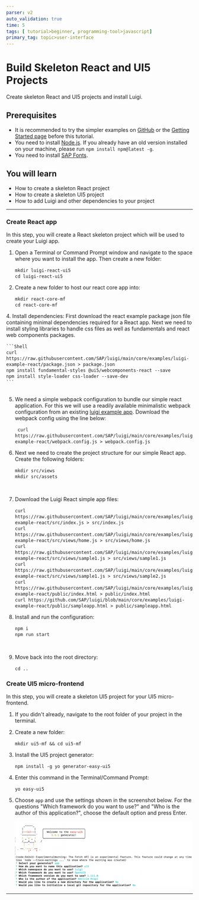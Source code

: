 ```yaml
---
parser: v2
auto_validation: true
time: 5
tags: [ tutorial>beginner, programming-tool>javascript]
primary_tag: topic>user-interface
---
```


# Build Skeleton React and UI5 Projects
<!-- description --> Create skeleton React and UI5 projects and install Luigi.

## Prerequisites
 - It is recommended to try the simpler examples on [GitHub](https://github.com/SAP/luigi/tree/master/core/examples) or the [Getting Started page](https://docs.luigi-project.io/docs/getting-started/?section=examples) before this tutorial.
 - You need to install [Node.js](https://nodejs.org/en/download/current/). If you already have an old version installed on your machine, please run `npm install npm@latest -g`.
 - You need to install [SAP Fonts](https://experience.sap.com/fiori-design-web/downloads/#sap-icon-font).

## You will learn
  - How to create a skeleton React project
  - How to create a skeleton UI5 project
  - How to add Luigi and other dependencies to your project

---

### Create React app


In this step, you will create a React skeleton project which will be used to create your Luigi app.

1. Open a Terminal or Command Prompt window and navigate to the space where you want to install the app. Then create a new folder:

    ```Shell
    mkdir luigi-react-ui5
    cd luigi-react-ui5
    ```

2. Create a new folder to host our react core app into:

    ```Shell
    mkdir react-core-mf
    cd react-core-mf
    ```

 ​4. Install dependencies: First download the react example package json file containing minimal dependencies required for a React app.
    Next we need to install styling libraries to handle css files as well as fundamentals and react web components packages.

    ```Shell
    curl https://raw.githubusercontent.com/SAP/luigi/main/core/examples/luigi-example-react/package.json > package.json
    npm install fundamental-styles @ui5/webcomponents-react --save
    npm install style-loader css-loader --save-dev
    ```
    ​
5. We need a simple webpack configuration to bundle our simple react application. For this we will use a readily available minimalistic webpack configuration from an existing [luigi example app](https://github.com/SAP/luigi/blob/main/core/examples/luigi-example-react/webpack.config.js). Download the webpack config using the line below:

    ```Shell
     curl https://raw.githubusercontent.com/SAP/luigi/main/core/examples/luigi-example-react/webpack.config.js > webpack.config.js
    ```

6. Next we need to create the project structure for our simple React app. Create the following folders:

    ```Shell
    mkdir src/views
    mkdir src/assets
    ```
    ​
7. Download the Luigi React simple app files:

    ```Shell
    curl https://raw.githubusercontent.com/SAP/luigi/main/core/examples/luigi-example-react/src/index.js > src/index.js
    curl https://raw.githubusercontent.com/SAP/luigi/main/core/examples/luigi-example-react/src/views/home.js > src/views/home.js
    curl https://raw.githubusercontent.com/SAP/luigi/main/core/examples/luigi-example-react/src/views/sample1.js > src/views/sample1.js
    curl https://raw.githubusercontent.com/SAP/luigi/main/core/examples/luigi-example-react/src/views/sample1.js > src/views/sample2.js
    curl https://raw.githubusercontent.com/SAP/luigi/main/core/examples/luigi-example-react/public/index.html > public/index.html
    curl https://github.com/SAP/luigi/blob/main/core/examples/luigi-example-react/public/sampleapp.html > public/sampleapp.html
    ```

8.  Ins​tall and run the configuration:

    ```Shell
    npm i
    npm run start
    ```
    ​
9.  Move back into the root directory:

    ```Shell
    cd ..
    ```


### Create UI5 micro-frontend


In this step, you will create a skeleton UI5 project for your UI5 micro-frontend.

1. If you didn't already, navigate to the root folder of your project in the terminal.

2. Create a new folder:

    ```Shell
    mkdir ui5-mf && cd ui5-mf
    ```

3. Install the UI5 project generator:

    ```Shell
    npm install -g yo generator-easy-ui5
    ```

4. Enter this command in the Terminal/Command Prompt:

    ```Shell
    yo easy-ui5
    ```

5. Choose `app` and use the settings shown in the screenshot below. For the questions "Which framework do you want to use?" and "Who is the author of this application?", choose the default option and press Enter. 

    ![UI5 Terminal](ui5-yo.png)







---
